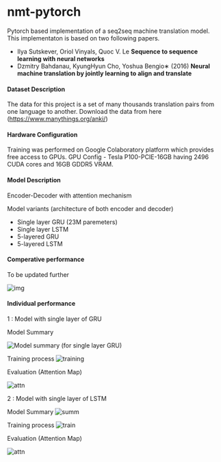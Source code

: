 # nmt-pytorch
Pytorch based implementation of a seq2seq machine translation model. This implementaton is based on two following papers.
- Ilya Sutskever, Oriol Vinyals, Quoc V. Le **Sequence to sequence learning with neural networks**
- Dzmitry Bahdanau, KyungHyun Cho, Yoshua Bengio∗ (2016) **Neural machine translation by jointly learning to align and translate** 

#### Dataset Description

The data for this project is a set of many thousands translation pairs from one language to another. Download the data from here (https://www.manythings.org/anki/)

#### Hardware Configuration

Training was performed on Google Colaboratory platform which provides free access to GPUs. GPU Config -
Tesla P100-PCIE-16GB having 2496 CUDA cores and 16GB GDDR5 VRAM.

#### Model Description

Encoder-Decoder with attention mechanism
 
 Model variants (architecture of both encoder and decoder)
 - Single layer GRU (23M paremeters)
 - Single layer LSTM
 - 5-layered GRU
 - 5-layered LSTM
 
 #### Comperative performance 
 To be updated further
 
 ![img](save/images/comp-g1-l1.png)
 
 #### Individual performance
 1 : Model with single layer of GRU
 
 Model Summary
 
 ![Model summary (for single layer GRU)](save/images/gru1.PNG)
 
 Training process
 ![training](save/images/g1.png)
 
 Evaluation (Attention Map)
 
 ![attn](save/images/attention_7.png)
 
 2 : Model with single layer of LSTM
 
 Model Summary
 ![summ](save/images/lstm1.PNG)
 
 Training process
 ![train](save/images/l1.png)
 
 Evaluation (Attention Map)
 
 ![attn](save/images/attention_58.png)
 
